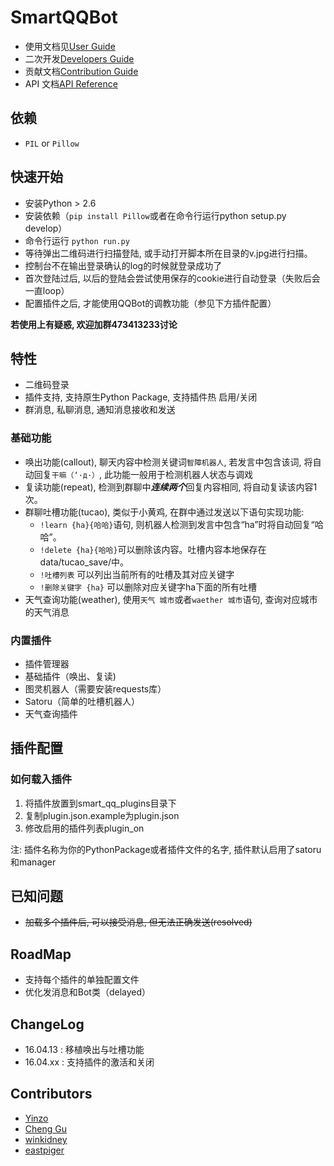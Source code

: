 SmartQQBot
=========

+ 使用文档见[User Guide](resources/UserGuide.md)
+ 二次开发[Developers Guide](resources/DevelopersGuide.md)
+ 贡献文档[Contribution Guide](resources/ContributionGuide.md)
+ API 文档[API Reference](resources/API.md)

## 依赖
+ `PIL` or `Pillow`

## 快速开始
+ 安装Python \> 2.6
+ 安装依赖（`pip install Pillow`或者在命令行运行python setup.py develop）
+ 命令行运行 `python run.py`
+ 等待弹出二维码进行扫描登陆, 或手动打开脚本所在目录的v.jpg进行扫描。
+ 控制台不在输出登录确认的log的时候就登录成功了
+ 首次登陆过后, 以后的登陆会尝试使用保存的cookie进行自动登录（失败后会一直loop）
+ 配置插件之后, 才能使用QQBot的调教功能（参见下方插件配置）

**若使用上有疑惑, 欢迎加群473413233讨论**

## 特性

+ 二维码登录
+ 插件支持, 支持原生Python Package, 支持插件热 启用/关闭
+ 群消息, 私聊消息, 通知消息接收和发送

### 基础功能

+ 唤出功能(callout), 聊天内容中检测关键词`智障机器人`, 若发言中包含该词, 将自动回复`干嘛（‘·д·）`, 此功能一般用于检测机器人状态与调戏
+ 复读功能(repeat), 检测到群聊中***连续两个***回复内容相同, 将自动复读该内容1次。
+ 群聊吐槽功能(tucao), 类似于小黄鸡, 在群中通过发送以下语句实现功能:
    + `!learn {ha}{哈哈}`语句, 则机器人检测到发言中包含“ha”时将自动回复“哈哈”。
    + `!delete {ha}{哈哈}`可以删除该内容。吐槽内容本地保存在data/tucao_save/中。
    + `!吐槽列表` 可以列出当前所有的吐槽及其对应关键字
    + `!删除关键字 {ha}` 可以删除对应关键字ha下面的所有吐槽
+ 天气查询功能(weather), 使用`天气 城市`或者`waether 城市`语句, 查询对应城市的天气消息

### 内置插件
+ 插件管理器
+ 基础插件（唤出、复读)
+ 图灵机器人（需要安装requests库）
+ Satoru（简单的吐槽机器人）
+ 天气查询插件

## 插件配置
### 如何载入插件

1. 将插件放置到smart\_qq\_plugins目录下
2. 复制plugin.json.example为plugin.json
3. 修改启用的插件列表plugin_on

注: 插件名称为你的PythonPackage或者插件文件的名字, 插件默认启用了satoru和manager

## 已知问题
+ <s>加载多个插件后, 可以接受消息, 但无法正确发送(resolved)</s>

## RoadMap

+ 支持每个插件的单独配置文件
+ 优化发消息和Bot类（delayed）

## ChangeLog

+ 16.04.13 : 移植唤出与吐槽功能
+ 16.04.xx : 支持插件的激活和关闭

## Contributors
+ [Yinzo](https://github.com/Yinzo)
+ [Cheng Gu](https://github.com/gucheen)
+ [winkidney](https://github.com/winkidney)
+ [eastpiger](https://github.com/eastpiger)

